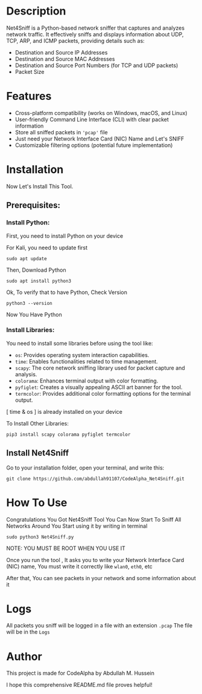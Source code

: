 
# Description

Net4Sniff is a Python-based network sniffer that captures and analyzes network traffic.
It effectively sniffs and displays information about UDP, TCP, ARP, and ICMP packets, providing details such as:

- Destination and Source IP Addresses
- Destination and Source MAC Addresses
- Destination and Source Port Numbers (for TCP and UDP packets)
- Packet Size


# Features

- Cross-platform compatibility (works on Windows, macOS, and Linux)
- User-friendly Command Line Interface (CLI) with clear packet information
- Store all sniffed packets in ```'pcap'``` file
- Just need your Network Interface Card (NIC) Name and Let's SNIFF
- Customizable filtering options (potential future implementation)

# Installation
Now Let's Install This Tool.

## Prerequisites:
### Install Python:


First, you need to install Python on your device

For Kali, you need to update first 
```
sudo apt update
```
Then, Download Python
```
sudo apt install python3
```

Ok, To verify that to have Python, Check Version 
```
python3 --version
```

Now You Have Python

### Install Libraries:
You need to install some libraries before using the tool like:

- ```os```: Provides operating system interaction capabilities.
- ```time```: Enables functionalities related to time management.
- ```scapy```: The core network sniffing library used for packet capture and analysis.
- ```colorama```: Enhances terminal output with color formatting.
- ```pyfiglet```: Creates a visually appealing ASCII art banner for the tool.
- ```termcolor```: Provides additional color formatting options for the terminal output.

[ time & os ] is already installed on your device

To Install Other Libraries:
```
pip3 install scapy colorama pyfiglet termcolor
```


## Install Net4Sniff

Go to your installation folder, open your terminal, and write this:
```
git clone https://github.com/abdullah91107/CodeAlpha_Net4Sniff.git
```

# How To Use
Congratulations You Got Net4Sniff Tool
You Can Now Start To Sniff All Networks Around You
Start using it by writing in terminal
```
sudo python3 Net4Sniff.py           
```
NOTE: YOU MUST BE ROOT WHEN YOU USE IT 

Once you run the tool , It asks you to write your Network Interface Card (NIC) name, You must write it correctly like ```wlan0```, ```eth0```, etc

After that, You can see packets in your network and some information about it 

# Logs
All packets you sniff will be logged in a file with an extension ```.pcap``` 
The file will be in the ```Logs```


# Author
This project is made for CodeAlpha by Abdullah M. Hussein

I hope this comprehensive README.md file proves helpful!










